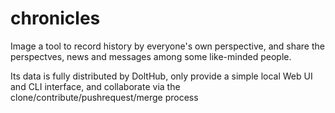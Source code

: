# chronicles

Image a tool to record history by everyone's own perspective, and share the perspectves, news and messages among some like-minded people.

Its data is fully distributed by DoltHub, only provide a simple local Web UI and CLI interface, and collaborate via the clone/contribute/pushrequest/merge process 


